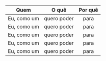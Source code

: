 |Quem | O quê | Por quê|
|:---:|:---:|:---:|
| Eu, como um | quero poder | para |
| Eu, como um | quero poder | para |
| Eu, como um | quero poder | para |
| Eu, como um | quero poder | para |
| Eu, como um | quero poder | para | 
